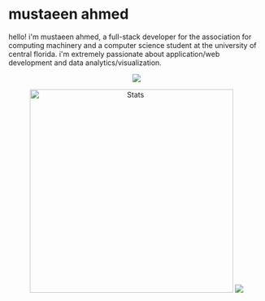 # mustaeen ahmed

hello! i'm mustaeen ahmed, a full-stack developer for the association for computing machinery and a computer science student at the university of central florida. i'm extremely passionate about application/web development and data analytics/visualization. 

<div align="center">
<img src="https://komarev.com/ghpvc/?username=must108&&style=flat-square" align="center" />
</div>

<p align="center">
<img src="https://github-readme-stats.vercel.app/api/top-langs/?username=must108&layout=compact&hide_border=true&hide=html&show_icons=true&bg_color=020000&text_color=ffffff&icon_color=cba6f7&title_color=ffffff" alt="Stats" width=400/> 
<img src="http://github-readme-streak-stats.herokuapp.com/?user=must108&theme=highcontrast&hide_border=true&date_format=M%20j%5B%2C%20Y%5D" alt"Streak" />
</p>
